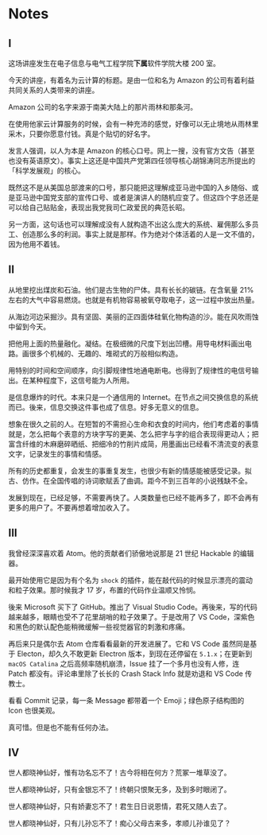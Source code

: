 # Notes

## I

这场讲座发生在电子信息与电气工程学院**下属**软件学院大楼 200 室。

今天的讲座，有着名为云计算的标题。是由一位和名为 Amazon 的公司有着利益共同关系的人类带来的讲座。

Amazon 公司的名字来源于南美大陆上的那片雨林和那条河。

在使用他家云计算服务的时候，会有一种充沛的感觉，好像可以无止境地从雨林里采木，只要你愿意付钱。真是个贴切的好名字。

发言人强调，以人为本是 Amazon 的核心口号。网上一搜，没有官方文告（甚至也没有英语原文）。事实上这还是中国共产党第四任领导核心胡锦涛同志所提出的「科学发展观」的核心。

既然这不是从美国总部渡来的口号，那只能把这理解成亚马逊中国的入乡随俗、或是亚马逊中国党支部的宣传口号、或者是演讲人的随机应变了。但这四个字总还是可以给自己贴贴金，表现出我党我司仁政爱民的典范长昭。

另一方面，这句话也可以理解成没有人就构造不出这么庞大的系统、雇佣那么多员工、创造那么多的利润。事实上就是那样。作为绝对个体活着的人是一文不值的，因为他用不着钱。

## II

从地里挖出煤炭和石油。他们是古生物的尸体。具有长长的碳链。在含氧量 $21\%$ 左右的大气中容易燃烧。也就是有机物容易被氧夺取电子，这一过程中放出热量。

从海边河边采掘沙。具有坚固、美丽的正四面体硅氧化物构造的沙。能在风吹雨蚀中留到今天。

把他用上面的热量融化。凝结。在极细微的尺度下划出凹槽。用导电材料画出电路。画很多个机械的、无趣的、堆砌式的万般相似构造。

用特别的时间和空间顺序，向引脚规律性地通电断电。也得到了规律性的电信号输出。在某种程度下，这信号能为人所用。

是信息爆炸的时代。本来只是一个通信用的 Internet。在节点之间交换信息的系统而已。後来，信息交换这件事也成了信息。好多无意义的信息。

想象在很久之前的人。在短暂的不需担心生命和衣食的时间内，他们考虑着的事情就是，怎么把每个表意的方块字写的更美、怎么把字与字的组合表现得更动人；把富含纤维的木麻磨碎晒纸、把细冷的竹削片成简，用墨画出已经看不清流变的表意文字，记录发生的事情和情感。

所有的历史都重复，会发生的事重复发生，也很少有新的情感能被感受记录。拟古、仿作。在全国传唱的诗词歌赋丢了曲调。距今不到三百年的小说残缺不全。

发展到现在，已经足够，不需要再快了。人类数量也已经不能再多了，即不会再有更多的用户了。不要再想着增加收入了。

## III

我曾经深深喜欢着 Atom。他的贡献者们骄傲地说那是 21 世纪 Hackable 的编辑器。

最开始使用它是因为有个名为 `shock` 的插件，能在敲代码的时候显示漂亮的震动和粒子效果。那时候我才 17 岁，布置的代码作业温顺又怜悯。

後来 Microsoft 买下了 GitHub。推出了 Visual Studio Code。再後来，写的代码越来越多，眼睛也受不了花里胡哨的粒子效果了。于是改用了 VS Code，深紫色和黑色的默认配色能稍微缓解一些视觉器官的刺激和疼痛。

再后来只是偶尔去 Atom 仓库看看最新的开发进展了。它和 VS Code 虽然同是基于 Electon，却久久不敢更新 Electron 版本，到现在还停留在 `5.1.x`；在更新到 `macOS Catalina` 之后高频率随机崩溃，Issue 挂了一个多月也没有人修，连 Patch 都没有。评论串里除了长长的 Crash Stack Info 就是劝退和 VS Code 传教士。

看看 Commit 记录，每一条 Message 都带着一个 Emoji；绿色原子结构图的 Icon 也很美观。

真可惜。但是也不能有任何办法。

## IV

世人都晓神仙好，惟有功名忘不了！古今将相在何方？荒冢一堆草没了。

世人都晓神仙好，只有金银忘不了！终朝只恨聚无多，及到多时眼闭了。

世人都晓神仙好，只有娇妻忘不了！君生日日说恩情，君死又随人去了。

世人都晓神仙好，只有儿孙忘不了！痴心父母古来多，孝顺儿孙谁见了？


